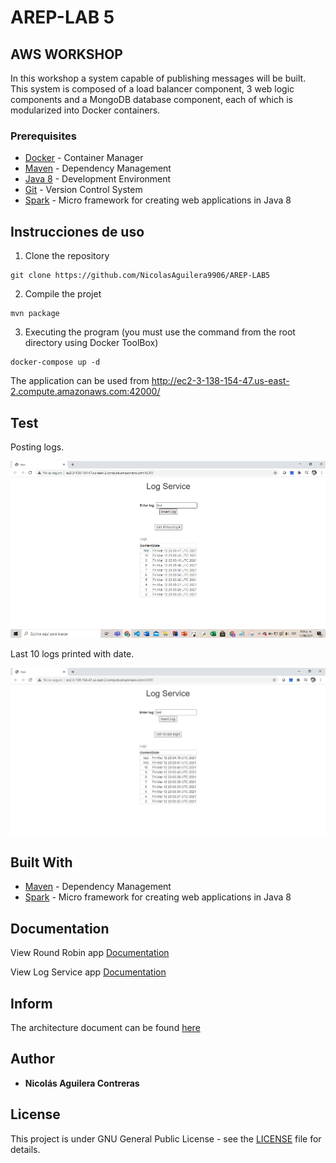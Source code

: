 # AREP-LAB 5

## AWS WORKSHOP

In this workshop a system capable of publishing messages will be built. This system is composed of a load balancer component, 3 web logic components and a MongoDB database component, each of which is modularized into Docker containers.


### Prerequisites

* [Docker](https://www.docker.com/) - Container Manager
* [Maven](https://maven.apache.org/) - Dependency Management
* [Java 8](https://www.oracle.com/co/java/technologies/javase/javase-jdk8-downloads.html) -  Development Environment 
* [Git](https://git-scm.com/) - Version Control System
* [Spark](http://sparkjava.com/) - Micro framework for creating web applications in Java 8


## Instrucciones de uso 

1. Clone the repository

```
git clone https://github.com/NicolasAguilera9906/AREP-LAB5
```

2. Compile the projet

```
mvn package 
```

3. Executing the program (you must use the command from the root directory using Docker ToolBox)

```
docker-compose up -d 
```

The application can be used from http://ec2-3-138-154-47.us-east-2.compute.amazonaws.com:42000/


## Test

Posting logs.

![img1](img/img1.PNG)


Last 10 logs printed with date.

![img2](img/img2.PNG)


## Built With

* [Maven](https://maven.apache.org/) - Dependency Management
* [Spark](http://sparkjava.com/) - Micro framework for creating web applications in Java 8

## Documentation

View Round Robin app [Documentation](https://nicolasaguilera9906.github.io/AREP-LAB5/apidocs_rr/)

View Log Service app [Documentation](https://nicolasaguilera9906.github.io/AREP-LAB5/apidocs_ls/)

## Inform

The architecture document can be found [here](inform.pdf)


## Author

* **Nicolás Aguilera Contreras** 


## License

This project is under GNU General Public License - see the [LICENSE](LICENSE) file for details.
